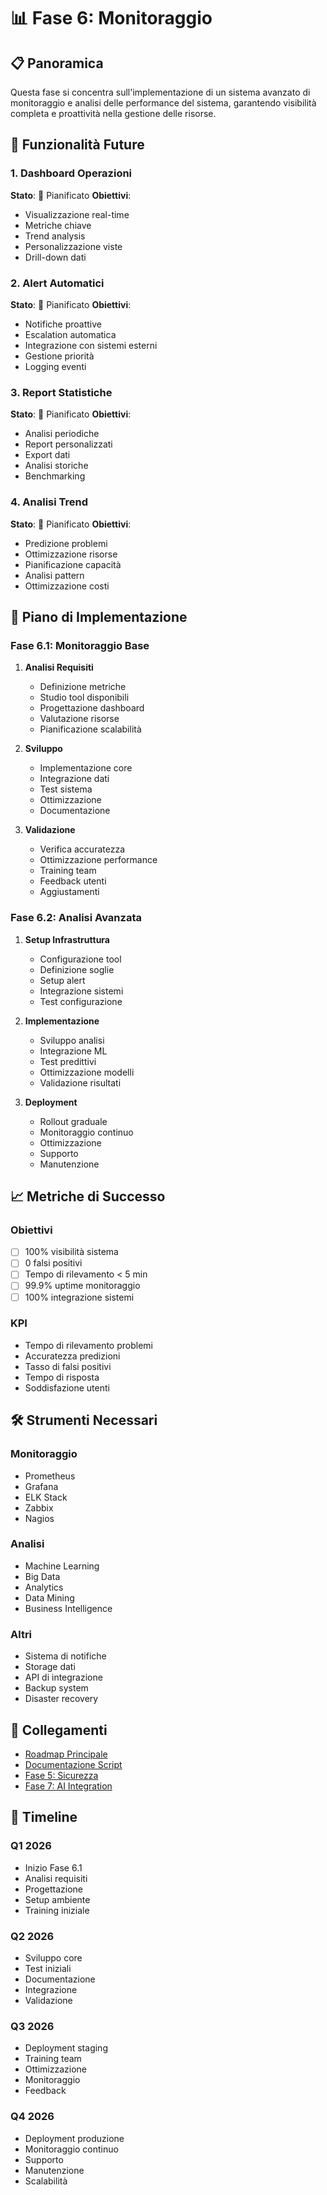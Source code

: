 # 📊 Fase 6: Monitoraggio

## 📋 Panoramica
Questa fase si concentra sull'implementazione di un sistema avanzato di monitoraggio e analisi delle performance del sistema, garantendo visibilità completa e proattività nella gestione delle risorse.

## 🎯 Funzionalità Future

### 1. Dashboard Operazioni
**Stato**: 📅 Pianificato
**Obiettivi**:
- Visualizzazione real-time
- Metriche chiave
- Trend analysis
- Personalizzazione viste
- Drill-down dati

### 2. Alert Automatici
**Stato**: 📅 Pianificato
**Obiettivi**:
- Notifiche proattive
- Escalation automatica
- Integrazione con sistemi esterni
- Gestione priorità
- Logging eventi

### 3. Report Statistiche
**Stato**: 📅 Pianificato
**Obiettivi**:
- Analisi periodiche
- Report personalizzati
- Export dati
- Analisi storiche
- Benchmarking

### 4. Analisi Trend
**Stato**: 📅 Pianificato
**Obiettivi**:
- Predizione problemi
- Ottimizzazione risorse
- Pianificazione capacità
- Analisi pattern
- Ottimizzazione costi

## 📝 Piano di Implementazione

### Fase 6.1: Monitoraggio Base
1. **Analisi Requisiti**
   - Definizione metriche
   - Studio tool disponibili
   - Progettazione dashboard
   - Valutazione risorse
   - Pianificazione scalabilità

2. **Sviluppo**
   - Implementazione core
   - Integrazione dati
   - Test sistema
   - Ottimizzazione
   - Documentazione

3. **Validazione**
   - Verifica accuratezza
   - Ottimizzazione performance
   - Training team
   - Feedback utenti
   - Aggiustamenti

### Fase 6.2: Analisi Avanzata
1. **Setup Infrastruttura**
   - Configurazione tool
   - Definizione soglie
   - Setup alert
   - Integrazione sistemi
   - Test configurazione

2. **Implementazione**
   - Sviluppo analisi
   - Integrazione ML
   - Test predittivi
   - Ottimizzazione modelli
   - Validazione risultati

3. **Deployment**
   - Rollout graduale
   - Monitoraggio continuo
   - Ottimizzazione
   - Supporto
   - Manutenzione

## 📈 Metriche di Successo

### Obiettivi
- [ ] 100% visibilità sistema
- [ ] 0 falsi positivi
- [ ] Tempo di rilevamento < 5 min
- [ ] 99.9% uptime monitoraggio
- [ ] 100% integrazione sistemi

### KPI
- Tempo di rilevamento problemi
- Accuratezza predizioni
- Tasso di falsi positivi
- Tempo di risposta
- Soddisfazione utenti

## 🛠️ Strumenti Necessari

### Monitoraggio
- Prometheus
- Grafana
- ELK Stack
- Zabbix
- Nagios

### Analisi
- Machine Learning
- Big Data
- Analytics
- Data Mining
- Business Intelligence

### Altri
- Sistema di notifiche
- Storage dati
- API di integrazione
- Backup system
- Disaster recovery

## 🔄 Collegamenti

- [Roadmap Principale](../roadmap.md)
- [Documentazione Script](../project.md)
- [Fase 5: Sicurezza](../roadmap/05_security.md)
- [Fase 7: AI Integration](../roadmap/07_ai_integration.md)

## 📅 Timeline

### Q1 2026
- Inizio Fase 6.1
- Analisi requisiti
- Progettazione
- Setup ambiente
- Training iniziale

### Q2 2026
- Sviluppo core
- Test iniziali
- Documentazione
- Integrazione
- Validazione

### Q3 2026
- Deployment staging
- Training team
- Ottimizzazione
- Monitoraggio
- Feedback

### Q4 2026
- Deployment produzione
- Monitoraggio continuo
- Supporto
- Manutenzione
- Scalabilità 